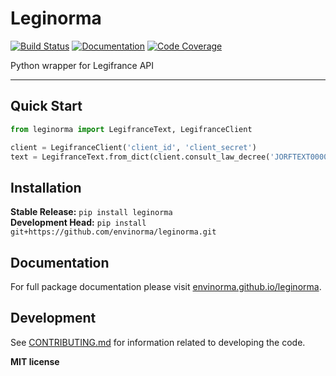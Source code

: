 # Leginorma

[![Build Status](https://github.com/envinorma/leginorma/workflows/Build%20Main/badge.svg)](https://github.com/envinorma/leginorma/actions)
[![Documentation](https://github.com/envinorma/leginorma/workflows/Documentation/badge.svg)](https://envinorma.github.io/leginorma/)
[![Code Coverage](https://codecov.io/gh/envinorma/leginorma/branch/main/graph/badge.svg)](https://codecov.io/gh/envinorma/leginorma)

Python wrapper for Legifrance API

---

## Quick Start

```python
from leginorma import LegifranceText, LegifranceClient

client = LegifranceClient('client_id', 'client_secret')
text = LegifranceText.from_dict(client.consult_law_decree('JORFTEXT000034429274'))
```

## Installation

**Stable Release:** `pip install leginorma`<br>
**Development Head:** `pip install git+https://github.com/envinorma/leginorma.git`

## Documentation

For full package documentation please visit [envinorma.github.io/leginorma](https://envinorma.github.io/leginorma).

## Development

See [CONTRIBUTING.md](CONTRIBUTING.md) for information related to developing the code.

**MIT license**

